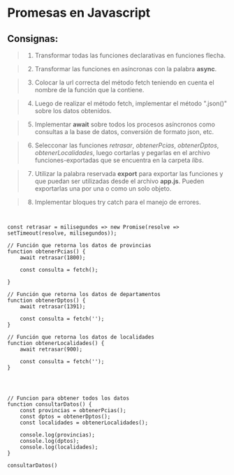 # Promesas en Javascript

## Consignas:

> 1. Transformar todas las funciones declarativas en funciones flecha.

> 2. Transformar las funciones en asíncronas con la palabra __async__.

> 3. Colocar la url correcta del método fetch teniendo en cuenta el nombre de la función que la contiene.

> 4. Luego de realizar el método fetch, implementar el método ".json()" sobre los datos obtenidos.

>5. Implementar **await** sobre todos los procesos asíncronos como consultas a la base de datos, conversión de formato json, etc.

> 6. Selecconar las funciones _*retrasar*_, _*obtenerPcias*_, _*obtenerDptos*_, _*obtenerLocalidades*_, luego cortarlas y pegarlas en el archivo funciones-exportadas que se encuentra en la carpeta _*libs*_.

> 7. Utilizar la palabra reservada **export** para exportar las funciones y que puedan ser utilizadas desde el archivo __app.js__. Pueden exportarlas una por una o como un solo objeto.

> 8. Implementar bloques try catch para el manejo de errores. 

```JS


const retrasar = milisegundos => new Promise(resolve => setTimeout(resolve, milisegundos));

// Función que retorna los datos de provincias
function obtenerPcias() {
    await retrasar(1800);

    const consulta = fetch();

}

// Función que retorna los datos de departamentos
function obtenerDptos() {
    await retrasar(1391);

    const consulta = fetch('');
}

// Función que retorna los datos de localidades
function obtenerLocalidades() {
    await retrasar(900);

    const consulta = fetch('');
}




// Funcion para obtener todos los datos
function consultarDatos() {
    const provincias = obtenerPcias();
    const dptos = obtenerDptos();
    const localidades = obtenerLocalidades();

    console.log(provincias);
    console.log(dptos);
    console.log(localidades);
}

consultarDatos()

```